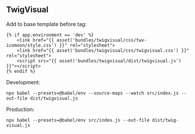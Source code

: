 TwigVisual
----------

Add to base template before </head> tag:
~~~
{% if app.environment == 'dev' %}
    <link href="{{ asset('bundles/twigvisual/css/twv-icomoon/style.css') }}" rel="stylesheet">
    <link href="{{ asset('bundles/twigvisual/css/twigvisual.css') }}" rel="stylesheet">
    <script src="{{ asset('bundles/twigvisual/dist/twigvisual.js') }}"></script>
{% endif %}
~~~

Development:
~~~
npx babel --presets=@babel/env --source-maps --watch src/index.js --out-file dist/twigvisual.js
~~~

Production:
~~~
npx babel --presets=@babel/env src/index.js --out-file dist/twig-visual.js
~~~
